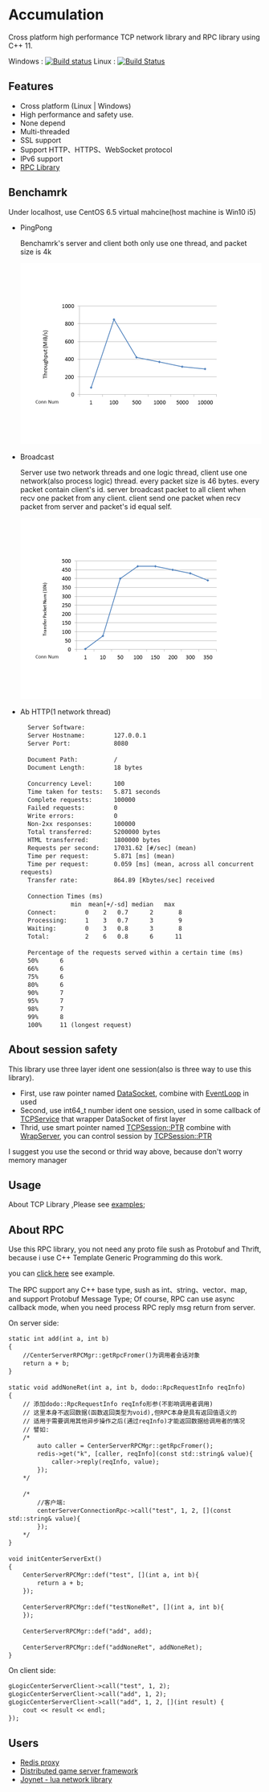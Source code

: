 Accumulation
=======
Cross platform high performance TCP network library and RPC library using C++ 11.

Windows : [![Build status](https://ci.appveyor.com/api/projects/status/je9n1g26yah31e5e/branch/master?svg=true)](https://ci.appveyor.com/project/IronsDu/accumulation-dev/branch/master)  Linux : [![Build Status](https://travis-ci.org/IronsDu/accumulation-dev.svg?branch=master)](https://travis-ci.org/IronsDu/accumulation-dev)

## Features
* Cross platform (Linux | Windows)
* High performance and safety use.
* None depend
* Multi-threaded
* SSL support
* Support HTTP、HTTPS、WebSocket protocol
* IPv6 support
* [RPC Library](https://github.com/IronsDu/accumulation-dev/tree/master/src/rpc)

## Benchamrk
   Under localhost, use CentOS 6.5 virtual mahcine(host machine is Win10 i5)
* PingPong

  Benchamrk's server and client both only use one thread, and packet size is 4k

  ![PingPong](image/pingpong.png "PingPong")

* Broadcast

  Server use two network threads and one logic thread, client use one network(also process logic) thread. every packet size is 46 bytes.
  every packet contain client's id.
  server broadcast packet to all client when recv one packet from any client.
  client send one packet when recv packet from server and packet's id equal self.

  ![Broadcast](image/broadcast.png "Broadcast")

* Ab HTTP(1 network thread)

        Server Software:
        Server Hostname:        127.0.0.1
        Server Port:            8080

        Document Path:          /
        Document Length:        18 bytes

        Concurrency Level:      100
        Time taken for tests:   5.871 seconds
        Complete requests:      100000
        Failed requests:        0
        Write errors:           0
        Non-2xx responses:      100000
        Total transferred:      5200000 bytes
        HTML transferred:       1800000 bytes
        Requests per second:    17031.62 [#/sec] (mean)
        Time per request:       5.871 [ms] (mean)
        Time per request:       0.059 [ms] (mean, across all concurrent requests)
        Transfer rate:          864.89 [Kbytes/sec] received

        Connection Times (ms)
                    min  mean[+/-sd] median   max
        Connect:        0    2   0.7      2       8
        Processing:     1    3   0.7      3       9
        Waiting:        0    3   0.8      3       8
        Total:          2    6   0.8      6      11

        Percentage of the requests served within a certain time (ms)
        50%      6
        66%      6
        75%      6
        80%      6
        90%      7
        95%      7
        98%      7
        99%      8
        100%     11 (longest request)

## About session safety
  This library use three layer ident one session(also is three way to use this library).
  * First, use raw pointer named [DataSocket](https://github.com/IronsDu/accumulation-dev/blob/master/src/net/DataSocket.h#L30), combine with [EventLoop](https://github.com/IronsDu/accumulation-dev/blob/master/src/net/EventLoop.h) in used
  * Second, use int64_t number ident one session, used in some callback of [TCPService](https://github.com/IronsDu/accumulation-dev/blob/master/src/net/TCPService.h#L53) that wrapper DataSocket of first layer
  * Thrid, use smart pointer named [TCPSession::PTR](https://github.com/IronsDu/accumulation-dev/blob/master/src/net/WrapTCPService.h#L13) combine with [WrapServer](https://github.com/IronsDu/accumulation-dev/blob/master/src/net/WrapTCPService.h#L70), you can control session by [TCPSession::PTR](https://github.com/IronsDu/accumulation-dev/blob/master/src/net/WrapTCPService.h#L13)

I suggest you use the second or thrid way above, because don't worry memory manager

## Usage
  About TCP Library ,Please see [examples](https://github.com/IronsDu/accumulation-dev/tree/master/examples);

## About RPC
  Use this RPC library, you not need any proto file sush as Protobuf and Thrift, because i use C++ Template Generic Programming do this work.
  
  you can [click here](https://github.com/IronsDu/DServerFramework/blob/master/DDServerFramework/src/test/CenterServerExt.cpp) see example.
  
  The RPC support any C++ base type, sush as int、string、vector、map, and support Protobuf Message Type; Of course, RPC can use async callback mode, when you need process RPC reply msg return from server.
  
  On server side:
```
static int add(int a, int b)
{
    //CenterServerRPCMgr::getRpcFromer()为调用者会话对象
    return a + b;
}

static void addNoneRet(int a, int b, dodo::RpcRequestInfo reqInfo)
{
    // 添加dodo::RpcRequestInfo reqInfo形参(不影响调用者调用)
    // 这里本身不返回数据(函数返回类型为void),但RPC本身是具有返回值语义的
    // 适用于需要调用其他异步操作之后(通过reqInfo)才能返回数据给调用者的情况
    // 譬如:
    /*
        auto caller = CenterServerRPCMgr::getRpcFromer();
        redis->get("k", [caller, reqInfo](const std::string& value){
            caller->reply(reqInfo, value);
        });
    */

    /*
        //客户端:
        centerServerConnectionRpc->call("test", 1, 2, [](const std::string& value){
        });
    */
}

void initCenterServerExt()
{
    CenterServerRPCMgr::def("test", [](int a, int b){
        return a + b;
    });

    CenterServerRPCMgr::def("testNoneRet", [](int a, int b){
    });

    CenterServerRPCMgr::def("add", add);

    CenterServerRPCMgr::def("addNoneRet", addNoneRet);
}
```

On client side:

```
gLogicCenterServerClient->call("test", 1, 2);
gLogicCenterServerClient->call("add", 1, 2);
gLogicCenterServerClient->call("add", 1, 2, [](int result) {
    cout << result << endl;
});
``` 
## Users
* [Redis proxy](https://github.com/IronsDu/DBProxy)
* [Distributed game server framework](https://github.com/IronsDu/DServerFramework)
* [Joynet - lua network library](https://github.com/IronsDu/Joynet)
